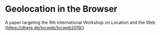 # Geolocation in the Browser

A paper targeting the 9th International Workshop on Location and the Web (https://dhere.de/locweb/locweb2019/).

